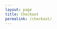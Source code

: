 ```yaml
---
layout: page
title: Checkout
permalink: /checkout/
---
```

<div id="checkout-billing" class="checkout-form"></div>
<div id="checkout-notes" class="checkout-form"></div>
<div id="checkout-continue" class="checkout-form"></div>
<div id="checkout-payment" class="checkout-form"></div>

<script type="text/javascript">
	start();
	function start () {
		var items = localStorage.getItem("items") || null;
		if (items != null) {
			show_billing();		
			show_notes();
			show_shipping();
			show_continue();
		};
	}
	function show_billing () {
		var pastval = read("b_state");
		var pastcval = read("b_country");
		var htmlString = '<h3>Billing Details</h3><p class="half first"><label for="">First Name<span class="required">*</span></label><input id="input-b-f-name" type="text" value="' + read("b_f_name") + '"></p><p class="half"><label for="">Last Name<span class="required">*</span></label><input id="input-b-l-name" type="text" value="' + read("b_l_name") + '"></p><p class="full"><label for="">Organization Name</label><input id="input-b-o-name" type="text" value="' + read("b_o_name") + '"></p><p class="half first"><label for="">Email Address<span class="required">*</span></label><input id="input-b-email" type="text" value="' + read("b_email") + '"></p><p class="half"><label for="">Phone<span class="required">*</span></label><input id="input-b-phone" type="text" value="' + read("b_phone") + '"></p><p class="full">{% include select-country.html type="b" %}</p><p class="full"><label for="">Address<span class="required">*</span></label><input id="input-b-address-1" value="' + read("b_address_1") + '" type="text" placeholder="Street Address" style="margin-bottom:5px;"><input id="input-b-address-2" value="' + read("b_address_2") + '" type="text" placeholder="Apartment, suite, unit etc. (optional)"></p><p class="full"><label for="">Town / City<span class="required">*</span></label><input id="input-b-city" value="' + read("b_city") + '" type="text"></p><p class="half first" id="b_state"><label for="billing_state" class="">State<span class="required">*</span></label><select id="input-b-state" name="billing_state" id="billing_state" class="state_select select2-hidden-accessible" data-placeholder="" tabindex="-1" aria-hidden="true"><br><option value="">Select an option…</option><option value="Alabama" ' + selected("Alabama",pastval) +'>Alabama</option><option value="Alaska" ' + selected("Alaska",pastval) +'>Alaska</option><option value="Arizona" ' + selected("Arizona",pastval) +'>Arizona</option><option value="Arkansas" ' + selected("Arkansas",pastval) +'>Arkansas</option><option value="California" ' + selected("California",pastval) +'>California</option><option value="Colorado" ' + selected("Colorado",pastval) +'>Colorado</option><option value="Connecticut" ' + selected("Connecticut",pastval) +'>Connecticut</option><option value="Delaware" ' + selected("Delaware",pastval) +'>Delaware</option><option value="District Of Columbia" ' + selected("District Of Columbia",pastval) +'>District Of Columbia</option><option value="Florida" ' + selected("Florida",pastval) +'>Florida</option><option value="Georgia" ' + selected("Georgia",pastval) +'>Georgia</option><option value="Hawaii" ' + selected("Hawaii",pastval) +'>Hawaii</option><option value="Idaho" ' + selected("Idaho",pastval) +'>Idaho</option><option value="Illinois" ' + selected("Illinois",pastval) +'>Illinois</option><option value="Indiana" ' + selected("Indiana",pastval) +'>Indiana</option><option value="Iowa" ' + selected("Iowa",pastval) +'>Iowa</option><option value="Kansas" ' + selected("Kansas",pastval) +'>Kansas</option><option value="Kentucky" ' + selected("Kentucky",pastval) +'>Kentucky</option><option value="Louisiana" ' + selected("Louisiana",pastval) +'>Louisiana</option><option value="Maine" ' + selected("Maine",pastval) +'>Maine</option><option value="Maryland" ' + selected("Maryland",pastval) +'>Maryland</option><option value="Massachusetts" ' + selected("Massachusetts",pastval) +'>Massachusetts</option><option value="Michigan" ' + selected("Michigan",pastval) +'>Michigan</option><option value="Minnesota" ' + selected("Minnesota",pastval) +'>Minnesota</option><option value="Mississippi" ' + selected("Mississippi",pastval) +'>Mississippi</option><option value="Missouri" ' + selected("Missouri",pastval) +'>Missouri</option><option value="Montana" ' + selected("Montana",pastval) +'>Montana</option><option value="Nebraska" ' + selected("Nebraska",pastval) +'>Nebraska</option><option value="Nevada" ' + selected("Nevada",pastval) +'>Nevada</option><option value="New Hampshire" ' + selected("New Hampshire",pastval) +'>New Hampshire</option><option value="New Jersey" ' + selected("New Jersey",pastval) +'>New Jersey</option><option value="New Mexico" ' + selected("New Mexico",pastval) +'>New Mexico</option><option value="New York" ' + selected("New York",pastval) +'>New York</option><option value="North Carolina" ' + selected("North Carolina",pastval) +'>North Carolina</option><option value="North Dakota" ' + selected("North Dakota",pastval) +'>North Dakota</option><option value="Ohio" ' + selected("Ohio",pastval) +'>Ohio</option><option value="Oklahoma" ' + selected("Oklahoma",pastval) +'>Oklahoma</option><option value="Oregon" ' + selected("Oregon",pastval) +'>Oregon</option><option value="Pennsylvania" ' + selected("Pennsylvania",pastval) +'>Pennsylvania</option><option value="Rhode Island" ' + selected("Rhode Island",pastval) +'>Rhode Island</option><option value="South Carolina" ' + selected("South Carolina",pastval) +'>South Carolina</option><option value="South Dakota" ' + selected("South Dakota",pastval) +'>South Dakota</option><option value="Tennessee" ' + selected("Tennessee",pastval) +'>Tennessee</option><option value="Texas" ' + selected("Texas",pastval) +'>Texas</option><option value="Utah" ' + selected("Utah",pastval) +'>Utah</option><option value="Vermont" ' + selected("Vermont",pastval) +'>Vermont</option><option value="Virginia" ' + selected("Virginia",pastval) +'>Virginia</option><option value="Washington" ' + selected("Washington",pastval) +'>Washington</option><option value="West Virginia" ' + selected("West Virginia",pastval) +'>West Virginia</option><option value="Wisconsin" ' + selected("Wisconsin",pastval) +'>Wisconsin</option><option value="Wyoming" ' + selected("Wyoming",pastval) +'>Wyoming</option><option value="Armed Forces (AA)" ' + selected("Armed Forces (AA)",pastval) +'>Armed Forces (AA)</option><option value="Armed Forces (AE)" ' + selected("Armed Forces (AE)",pastval) +'>Armed Forces (AE)</option><option value="Armed Forces (AP)" ' + selected("Armed Forces (AP)",pastval) +'>Armed Forces (AP)</option></select></p><p class="half"><label for="">ZIP<span class="required">*</span></label><input id="input-b-zip" value="' + read("b_zip") + '" type="text"></p>';
			document.getElementById('checkout-billing').innerHTML = htmlString;
	}
	function show_shipping () {
		var pastval = read("s_state");
		var pastcval = read("s_country");
		var htmlString = '<p class="half first"><label for="">First Name<span class="required">*</span></label><input id="input-s-f-name" type="text" value="' + read("s_f_name") + '"></p><p class="half"><label for="">Last Name<span class="required">*</span></label><input id="input-s-l-name" type="text" value="' + read("s_l_name") + '"></p><p class="full"><label for="">Organization Name</label><input id="input-s-o-name" type="text" value="' + read("s_o_name") + '"></p><p class="half first"><label for="">Email Address<span class="required">*</span></label><input id="input-s-email" type="text" value="' + read("s_email") + '"></p><p class="half"><label for="">Phone<span class="required">*</span></label><input id="input-s-phone" type="text" value="' + read("s_phone") + '"></p><p class="full">{% include select-country.html type="s" %}</p><p class="full"><label for="">Address<span class="required">*</span></label><input id="input-s-address-1" value="' + read("s_address_1") + '" type="text" placeholder="Street Address" style="margin-bottom:5px;"><input id="input-s-address-2" value="' + read("s_address_2") + '" type="text" placeholder="Apartment, suite, unit etc. (optional)"></p><p class="full"><label for="">Town / City<span class="required">*</span></label><input id="input-s-city" value="' + read("s_city") + '" type="text"></p><p class="half first" id="s_state"><label for="billing_state" class="">State<span class="required">*</span></label><select id="input-s-state" name="billing_state" id="billing_state" class="state_select select2-hidden-accessible" data-placeholder="" tabindex="-1" aria-hidden="true"><br><option value="">Select an option…</option><option value="Alabama" ' + selected("Alabama",pastval) +'>Alabama</option><option value="Alaska" ' + selected("Alaska",pastval) +'>Alaska</option><option value="Arizona" ' + selected("Arizona",pastval) +'>Arizona</option><option value="Arkansas" ' + selected("Arkansas",pastval) +'>Arkansas</option><option value="California" ' + selected("California",pastval) +'>California</option><option value="Colorado" ' + selected("Colorado",pastval) +'>Colorado</option><option value="Connecticut" ' + selected("Connecticut",pastval) +'>Connecticut</option><option value="Delaware" ' + selected("Delaware",pastval) +'>Delaware</option><option value="District Of Columbia" ' + selected("District Of Columbia",pastval) +'>District Of Columbia</option><option value="Florida" ' + selected("Florida",pastval) +'>Florida</option><option value="Georgia" ' + selected("Georgia",pastval) +'>Georgia</option><option value="Hawaii" ' + selected("Hawaii",pastval) +'>Hawaii</option><option value="Idaho" ' + selected("Idaho",pastval) +'>Idaho</option><option value="Illinois" ' + selected("Illinois",pastval) +'>Illinois</option><option value="Indiana" ' + selected("Indiana",pastval) +'>Indiana</option><option value="Iowa" ' + selected("Iowa",pastval) +'>Iowa</option><option value="Kansas" ' + selected("Kansas",pastval) +'>Kansas</option><option value="Kentucky" ' + selected("Kentucky",pastval) +'>Kentucky</option><option value="Louisiana" ' + selected("Louisiana",pastval) +'>Louisiana</option><option value="Maine" ' + selected("Maine",pastval) +'>Maine</option><option value="Maryland" ' + selected("Maryland",pastval) +'>Maryland</option><option value="Massachusetts" ' + selected("Massachusetts",pastval) +'>Massachusetts</option><option value="Michigan" ' + selected("Michigan",pastval) +'>Michigan</option><option value="Minnesota" ' + selected("Minnesota",pastval) +'>Minnesota</option><option value="Mississippi" ' + selected("Mississippi",pastval) +'>Mississippi</option><option value="Missouri" ' + selected("Missouri",pastval) +'>Missouri</option><option value="Montana" ' + selected("Montana",pastval) +'>Montana</option><option value="Nebraska" ' + selected("Nebraska",pastval) +'>Nebraska</option><option value="Nevada" ' + selected("Nevada",pastval) +'>Nevada</option><option value="New Hampshire" ' + selected("New Hampshire",pastval) +'>New Hampshire</option><option value="New Jersey" ' + selected("New Jersey",pastval) +'>New Jersey</option><option value="New Mexico" ' + selected("New Mexico",pastval) +'>New Mexico</option><option value="New York" ' + selected("New York",pastval) +'>New York</option><option value="North Carolina" ' + selected("North Carolina",pastval) +'>North Carolina</option><option value="North Dakota" ' + selected("North Dakota",pastval) +'>North Dakota</option><option value="Ohio" ' + selected("Ohio",pastval) +'>Ohio</option><option value="Oklahoma" ' + selected("Oklahoma",pastval) +'>Oklahoma</option><option value="Oregon" ' + selected("Oregon",pastval) +'>Oregon</option><option value="Pennsylvania" ' + selected("Pennsylvania",pastval) +'>Pennsylvania</option><option value="Rhode Island" ' + selected("Rhode Island",pastval) +'>Rhode Island</option><option value="South Carolina" ' + selected("South Carolina",pastval) +'>South Carolina</option><option value="South Dakota" ' + selected("South Dakota",pastval) +'>South Dakota</option><option value="Tennessee" ' + selected("Tennessee",pastval) +'>Tennessee</option><option value="Texas" ' + selected("Texas",pastval) +'>Texas</option><option value="Utah" ' + selected("Utah",pastval) +'>Utah</option><option value="Vermont" ' + selected("Vermont",pastval) +'>Vermont</option><option value="Virginia" ' + selected("Virginia",pastval) +'>Virginia</option><option value="Washington" ' + selected("Washington",pastval) +'>Washington</option><option value="West Virginia" ' + selected("West Virginia",pastval) +'>West Virginia</option><option value="Wisconsin" ' + selected("Wisconsin",pastval) +'>Wisconsin</option><option value="Wyoming" ' + selected("Wyoming",pastval) +'>Wyoming</option><option value="Armed Forces (AA)" ' + selected("Armed Forces (AA)",pastval) +'>Armed Forces (AA)</option><option value="Armed Forces (AE)" ' + selected("Armed Forces (AE)",pastval) +'>Armed Forces (AE)</option><option value="Armed Forces (AP)" ' + selected("Armed Forces (AP)",pastval) +'>Armed Forces (AP)</option></select></p><p class="half"><label for="">ZIP<span class="required">*</span></label><input id="input-s-zip" value="' + read("s_zip") + '" type="text"></p>';
			document.getElementById('checkout-shipping').innerHTML = htmlString;
	}
	function show_notes () {
		var htmlString = '<div><h3><label><input id="input-dif-ship" onclick="dif_ship();" class="checkbox" value="1" type="checkbox">Ship to a different address?</label></h3></div><div id="checkout-shipping"></div><p class="full"><label>Order notes</label><textarea  id="input-note" placeholder="Notes on your order, e.g. special notes concerning delivery." rows="2" cols="5"></textarea></p><h3>Sign up for our emails.</h3><p><label><input  id="input-weekly-wire" class="checkbox" value="1" type="checkbox"> HLA Weekly Wire</label></p><br><p><label><input id="input-pha-news" class="checkbox" value="1" type="checkbox"> PHA Newsletter</label></p>';
		
		document.getElementById('checkout-notes').innerHTML = htmlString;
	}
	function dif_ship () {
		if (document.getElementById("input-dif-ship").checked) {
			document.getElementById("checkout-shipping").style = "display: block;";
		}else{
			document.getElementById("checkout-shipping").style = "display: none;";
		};
	}
	function show_continue () {
		var htmlString = '<p id="error" class="full"></p><p class="full">Total Donation: $' + my_total(JSON.parse(localStorage.getItem("items"))).toFixed(2).toString() + '</p><p id="error-or-continue" class="full"><a class="shop-buttons" onclick="submit();">Request Product</a></p>';
		
		document.getElementById('checkout-continue').innerHTML = htmlString;
	}
	function countryChange (type) {
		var val = document.getElementById('input-' + type + '-country').value;
		var change = false;
		var html = "";
		var pastval = read(type + "_state");
		if (val == "United States (US)"){
			change = true;
			html = '<label for="billing_state" class="">State<span class="required">*</span></label><select id="input-' + type + '-state" name="billing_state" id="billing_state" class="state_select select2-hidden-accessible" data-placeholder="" tabindex="-1" aria-hidden="true"><br><option value="">Select an option…</option><option value="Alabama" ' + selected("Alabama",pastval) +'>Alabama</option><option value="Alaska" ' + selected("Alaska",pastval) +'>Alaska</option><option value="Arizona" ' + selected("Arizona",pastval) +'>Arizona</option><option value="Arkansas" ' + selected("Arkansas",pastval) +'>Arkansas</option><option value="California" ' + selected("California",pastval) +'>California</option><option value="Colorado" ' + selected("Colorado",pastval) +'>Colorado</option><option value="Connecticut" ' + selected("Connecticut",pastval) +'>Connecticut</option><option value="Delaware" ' + selected("Delaware",pastval) +'>Delaware</option><option value="District Of Columbia" ' + selected("District Of Columbia",pastval) +'>District Of Columbia</option><option value="Florida" ' + selected("Florida",pastval) +'>Florida</option><option value="Georgia" ' + selected("Georgia",pastval) +'>Georgia</option><option value="Hawaii" ' + selected("Hawaii",pastval) +'>Hawaii</option><option value="Idaho" ' + selected("Idaho",pastval) +'>Idaho</option><option value="Illinois" ' + selected("Illinois",pastval) +'>Illinois</option><option value="Indiana" ' + selected("Indiana",pastval) +'>Indiana</option><option value="Iowa" ' + selected("Iowa",pastval) +'>Iowa</option><option value="Kansas" ' + selected("Kansas",pastval) +'>Kansas</option><option value="Kentucky" ' + selected("Kentucky",pastval) +'>Kentucky</option><option value="Louisiana" ' + selected("Louisiana",pastval) +'>Louisiana</option><option value="Maine" ' + selected("Maine",pastval) +'>Maine</option><option value="Maryland" ' + selected("Maryland",pastval) +'>Maryland</option><option value="Massachusetts" ' + selected("Massachusetts",pastval) +'>Massachusetts</option><option value="Michigan" ' + selected("Michigan",pastval) +'>Michigan</option><option value="Minnesota" ' + selected("Minnesota",pastval) +'>Minnesota</option><option value="Mississippi" ' + selected("Mississippi",pastval) +'>Mississippi</option><option value="Missouri" ' + selected("Missouri",pastval) +'>Missouri</option><option value="Montana" ' + selected("Montana",pastval) +'>Montana</option><option value="Nebraska" ' + selected("Nebraska",pastval) +'>Nebraska</option><option value="Nevada" ' + selected("Nevada",pastval) +'>Nevada</option><option value="New Hampshire" ' + selected("New Hampshire",pastval) +'>New Hampshire</option><option value="New Jersey" ' + selected("New Jersey",pastval) +'>New Jersey</option><option value="New Mexico" ' + selected("New Mexico",pastval) +'>New Mexico</option><option value="New York" ' + selected("New York",pastval) +'>New York</option><option value="North Carolina" ' + selected("North Carolina",pastval) +'>North Carolina</option><option value="North Dakota" ' + selected("North Dakota",pastval) +'>North Dakota</option><option value="Ohio" ' + selected("Ohio",pastval) +'>Ohio</option><option value="Oklahoma" ' + selected("Oklahoma",pastval) +'>Oklahoma</option><option value="Oregon" ' + selected("Oregon",pastval) +'>Oregon</option><option value="Pennsylvania" ' + selected("Pennsylvania",pastval) +'>Pennsylvania</option><option value="Rhode Island" ' + selected("Rhode Island",pastval) +'>Rhode Island</option><option value="South Carolina" ' + selected("South Carolina",pastval) +'>South Carolina</option><option value="South Dakota" ' + selected("South Dakota",pastval) +'>South Dakota</option><option value="Tennessee" ' + selected("Tennessee",pastval) +'>Tennessee</option><option value="Texas" ' + selected("Texas",pastval) +'>Texas</option><option value="Utah" ' + selected("Utah",pastval) +'>Utah</option><option value="Vermont" ' + selected("Vermont",pastval) +'>Vermont</option><option value="Virginia" ' + selected("Virginia",pastval) +'>Virginia</option><option value="Washington" ' + selected("Washington",pastval) +'>Washington</option><option value="West Virginia" ' + selected("West Virginia",pastval) +'>West Virginia</option><option value="Wisconsin" ' + selected("Wisconsin",pastval) +'>Wisconsin</option><option value="Wyoming" ' + selected("Wyoming",pastval) +'>Wyoming</option><option value="Armed Forces (AA)" ' + selected("Armed Forces (AA)",pastval) +'>Armed Forces (AA)</option><option value="Armed Forces (AE)" ' + selected("Armed Forces (AE)",pastval) +'>Armed Forces (AE)</option><option value="Armed Forces (AP)" ' + selected("Armed Forces (AP)",pastval) +'>Armed Forces (AP)</option></select>';
		}else if (val == "Canada"){
			change = true;
			html = '<label for="billing_state" class="">Province<span class="required">*</span></label><select id="input-' + type + '-state" name="billing_state" id="billing_state" class="state_select select2-hidden-accessible" data-placeholder="" tabindex="-1" aria-hidden="true"><br><option value="">Select an option…</option><option value="Alberta" ' + selected("Alberta",pastval) +'>Alberta</option><option value="British Columbia" ' + selected("British Columbia",pastval) +'>British Columbia</option><option value="Manitoba" ' + selected("Manitoba",pastval) +'>Manitoba</option><option value="New Brunswick" ' + selected("New Brunswick",pastval) +'>New Brunswick</option><option value="Newfoundland and Labrador" ' + selected("Newfoundland and Labrador",pastval) +'>Newfoundland and Labrador</option><option value="Northwest Territories" ' + selected("Northwest Territories",pastval) +'>Northwest Territories</option><option value="Nova Scotia" ' + selected("Nova Scotia",pastval) +'>Nova Scotia</option><option value="Nunavut" ' + selected("Nunavut",pastval) +'>Nunavut</option><option value="Ontario" ' + selected("Ontario",pastval) +'>Ontario</option><option value="Prince Edward Island" ' + selected("Prince Edward Island",pastval) +'>Prince Edward Island</option><option value="Quebec" ' + selected("Quebec",pastval) +'>Quebec</option><option value="Saskatchewan" ' + selected("Saskatchewan",pastval) +'>Saskatchewan</option><option value="Yukon Territory" ' + selected("Yukon Territory",pastval) +'>Yukon Territory</option></select>';
		}else{
			html = '<label for="">State<span class="required">*</span></label><input id="input-' + type + '-state" value="' + read(type + "_state") + '" type="text">';
		}
		document.getElementById(type + '_state').innerHTML = html;
	}
	function selected (arga,argb) {
		if(arga == argb){
			return 'selected="selected"';
		}else if((arga == "United States (US)" && argb == "") || (argb == "United States (US)" && arga == "")){
			return 'selected="selected"';
		}else{
			return '';
		}
	}
	function check_payment () {
		var total = my_total(JSON.parse(localStorage.getItem("items")));
		if (total>0) {
			get_payeezy_info(total);
			var i = 1;
			setTimeout('get_payeezy_info(my_total(JSON.parse(localStorage.getItem("items"))))',600000 * i);
			i = i + 1;
			setTimeout('get_payeezy_info(my_total(JSON.parse(localStorage.getItem("items"))))',600000 * i);
			i = i + 1;
			setTimeout('get_payeezy_info(my_total(JSON.parse(localStorage.getItem("items"))))',600000 * i);
			i = i + 1;
			setTimeout('get_payeezy_info(my_total(JSON.parse(localStorage.getItem("items"))))',600000 * i);
			i = i + 1;
			setTimeout('get_payeezy_info(my_total(JSON.parse(localStorage.getItem("items"))))',600000 * i);
			i = i + 1;
			setTimeout('get_payeezy_info(my_total(JSON.parse(localStorage.getItem("items"))))',600000 * i);
			i = i + 1;
			setTimeout('get_payeezy_info(my_total(JSON.parse(localStorage.getItem("items"))))',600000 * i);
			i = i + 1;
			setTimeout('get_payeezy_info(my_total(JSON.parse(localStorage.getItem("items"))))',600000 * i);
			i = i + 1;
			setTimeout('get_payeezy_info(my_total(JSON.parse(localStorage.getItem("items"))))',600000 * i);
			i = i + 1;
			setTimeout('get_payeezy_info(my_total(JSON.parse(localStorage.getItem("items"))))',600000 * i);
			i = i + 1;
			setTimeout('get_payeezy_info(my_total(JSON.parse(localStorage.getItem("items"))))',600000 * i);
			i = i + 1;
			setTimeout('get_payeezy_info(my_total(JSON.parse(localStorage.getItem("items"))))',600000 * i);
			i = i + 1;
			setTimeout('get_payeezy_info(my_total(JSON.parse(localStorage.getItem("items"))))',600000 * i);
			i = i + 1;
			setTimeout('get_payeezy_info(my_total(JSON.parse(localStorage.getItem("items"))))',600000 * i);
			i = i + 1;
			setTimeout('get_payeezy_info(my_total(JSON.parse(localStorage.getItem("items"))))',600000 * i);
			i = i + 1;
			setTimeout('get_payeezy_info(my_total(JSON.parse(localStorage.getItem("items"))))',600000 * i);
			i = i + 1;
			setTimeout('get_payeezy_info(my_total(JSON.parse(localStorage.getItem("items"))))',600000 * i);
			i = i + 1;
			setTimeout('get_payeezy_info(my_total(JSON.parse(localStorage.getItem("items"))))',600000 * i);
			i = i + 1;
			setTimeout('get_payeezy_info(my_total(JSON.parse(localStorage.getItem("items"))))',600000 * i);
			i = i + 1;
			setTimeout('get_payeezy_info(my_total(JSON.parse(localStorage.getItem("items"))))',600000 * i);
			i = i + 1;
			setTimeout('get_payeezy_info(my_total(JSON.parse(localStorage.getItem("items"))))',600000 * i);
			i = i + 1;
			setTimeout('get_payeezy_info(my_total(JSON.parse(localStorage.getItem("items"))))',600000 * i);
			i = i + 1;
			setTimeout('get_payeezy_info(my_total(JSON.parse(localStorage.getItem("items"))))',600000 * i);
			i = i + 1;
			setTimeout('get_payeezy_info(my_total(JSON.parse(localStorage.getItem("items"))))',600000 * i);
			i = i + 1;
			setTimeout('get_payeezy_info(my_total(JSON.parse(localStorage.getItem("items"))))',600000 * i);
			i = i + 1;
			setTimeout('get_payeezy_info(my_total(JSON.parse(localStorage.getItem("items"))))',600000 * i);
			i = i + 1;
			setTimeout('get_payeezy_info(my_total(JSON.parse(localStorage.getItem("items"))))',600000 * i);
			i = i + 1;
			setTimeout('get_payeezy_info(my_total(JSON.parse(localStorage.getItem("items"))))',600000 * i);
			i = i + 1;
			setTimeout('get_payeezy_info(my_total(JSON.parse(localStorage.getItem("items"))))',600000 * i);
			i = i + 1;
			setTimeout('get_payeezy_info(my_total(JSON.parse(localStorage.getItem("items"))))',600000 * i);
			i = i + 1;
			setTimeout('get_payeezy_info(my_total(JSON.parse(localStorage.getItem("items"))))',600000 * i);
			i = i + 1;
			setTimeout('get_payeezy_info(my_total(JSON.parse(localStorage.getItem("items"))))',600000 * i);
			i = i + 1;
			setTimeout('get_payeezy_info(my_total(JSON.parse(localStorage.getItem("items"))))',600000 * i);
			i = i + 1;
			setTimeout('get_payeezy_info(my_total(JSON.parse(localStorage.getItem("items"))))',600000 * i);
			i = i + 1;
			setTimeout('get_payeezy_info(my_total(JSON.parse(localStorage.getItem("items"))))',600000 * i);
			i = i + 1;
			setTimeout('get_payeezy_info(my_total(JSON.parse(localStorage.getItem("items"))))',600000 * i);
			i = i + 1;
			setTimeout('get_payeezy_info(my_total(JSON.parse(localStorage.getItem("items"))))',600000 * i);
			i = i + 1;
			setTimeout('get_payeezy_info(my_total(JSON.parse(localStorage.getItem("items"))))',600000 * i);
			i = i + 1;
			setTimeout('get_payeezy_info(my_total(JSON.parse(localStorage.getItem("items"))))',600000 * i);
			i = i + 1;
			setTimeout('get_payeezy_info(my_total(JSON.parse(localStorage.getItem("items"))))',600000 * i);
			i = i + 1;
			setTimeout('get_payeezy_info(my_total(JSON.parse(localStorage.getItem("items"))))',600000 * i);
			i = i + 1;
			setTimeout('get_payeezy_info(my_total(JSON.parse(localStorage.getItem("items"))))',600000 * i);
			i = i + 1;
			setTimeout('get_payeezy_info(my_total(JSON.parse(localStorage.getItem("items"))))',600000 * i);
			i = i + 1;
			setTimeout('get_payeezy_info(my_total(JSON.parse(localStorage.getItem("items"))))',600000 * i);
			i = i + 1;
			setTimeout('get_payeezy_info(my_total(JSON.parse(localStorage.getItem("items"))))',600000 * i);
			i = i + 1;
			setTimeout('get_payeezy_info(my_total(JSON.parse(localStorage.getItem("items"))))',600000 * i);
			i = i + 1;
			setTimeout('get_payeezy_info(my_total(JSON.parse(localStorage.getItem("items"))))',600000 * i);
			i = i + 1;
			setTimeout('get_payeezy_info(my_total(JSON.parse(localStorage.getItem("items"))))',600000 * i);
			i = i + 1;
			setTimeout('get_payeezy_info(my_total(JSON.parse(localStorage.getItem("items"))))',600000 * i);
			i = i + 1;
			setTimeout('get_payeezy_info(my_total(JSON.parse(localStorage.getItem("items"))))',600000 * i);
			var i = 1;
			setTimeout('get_payeezy_info(my_total(JSON.parse(localStorage.getItem("items"))))',600000 * i);
			i = i + 1;
			setTimeout('get_payeezy_info(my_total(JSON.parse(localStorage.getItem("items"))))',600000 * i);
			i = i + 1;
			setTimeout('get_payeezy_info(my_total(JSON.parse(localStorage.getItem("items"))))',600000 * i);
			i = i + 1;
			setTimeout('get_payeezy_info(my_total(JSON.parse(localStorage.getItem("items"))))',600000 * i);
			i = i + 1;
			setTimeout('get_payeezy_info(my_total(JSON.parse(localStorage.getItem("items"))))',600000 * i);
			i = i + 1;
			setTimeout('get_payeezy_info(my_total(JSON.parse(localStorage.getItem("items"))))',600000 * i);
			i = i + 1;
			setTimeout('get_payeezy_info(my_total(JSON.parse(localStorage.getItem("items"))))',600000 * i);
			i = i + 1;
			setTimeout('get_payeezy_info(my_total(JSON.parse(localStorage.getItem("items"))))',600000 * i);
			i = i + 1;
			setTimeout('get_payeezy_info(my_total(JSON.parse(localStorage.getItem("items"))))',600000 * i);
			i = i + 1;
			setTimeout('get_payeezy_info(my_total(JSON.parse(localStorage.getItem("items"))))',600000 * i);
			i = i + 1;
			setTimeout('get_payeezy_info(my_total(JSON.parse(localStorage.getItem("items"))))',600000 * i);
			i = i + 1;
			setTimeout('get_payeezy_info(my_total(JSON.parse(localStorage.getItem("items"))))',600000 * i);
			i = i + 1;
			setTimeout('get_payeezy_info(my_total(JSON.parse(localStorage.getItem("items"))))',600000 * i);
			i = i + 1;
			setTimeout('get_payeezy_info(my_total(JSON.parse(localStorage.getItem("items"))))',600000 * i);
			i = i + 1;
			setTimeout('get_payeezy_info(my_total(JSON.parse(localStorage.getItem("items"))))',600000 * i);
			i = i + 1;
			setTimeout('get_payeezy_info(my_total(JSON.parse(localStorage.getItem("items"))))',600000 * i);
			i = i + 1;
			setTimeout('get_payeezy_info(my_total(JSON.parse(localStorage.getItem("items"))))',600000 * i);
			i = i + 1;
			setTimeout('get_payeezy_info(my_total(JSON.parse(localStorage.getItem("items"))))',600000 * i);
			i = i + 1;
			setTimeout('get_payeezy_info(my_total(JSON.parse(localStorage.getItem("items"))))',600000 * i);
			i = i + 1;
			setTimeout('get_payeezy_info(my_total(JSON.parse(localStorage.getItem("items"))))',600000 * i);
			i = i + 1;
			setTimeout('get_payeezy_info(my_total(JSON.parse(localStorage.getItem("items"))))',600000 * i);
			i = i + 1;
			setTimeout('get_payeezy_info(my_total(JSON.parse(localStorage.getItem("items"))))',600000 * i);
			i = i + 1;
			setTimeout('get_payeezy_info(my_total(JSON.parse(localStorage.getItem("items"))))',600000 * i);
			i = i + 1;
			setTimeout('get_payeezy_info(my_total(JSON.parse(localStorage.getItem("items"))))',600000 * i);
			i = i + 1;
			setTimeout('get_payeezy_info(my_total(JSON.parse(localStorage.getItem("items"))))',600000 * i);
			i = i + 1;
			setTimeout('get_payeezy_info(my_total(JSON.parse(localStorage.getItem("items"))))',600000 * i);
			i = i + 1;
			setTimeout('get_payeezy_info(my_total(JSON.parse(localStorage.getItem("items"))))',600000 * i);
			i = i + 1;
			setTimeout('get_payeezy_info(my_total(JSON.parse(localStorage.getItem("items"))))',600000 * i);
			i = i + 1;
			setTimeout('get_payeezy_info(my_total(JSON.parse(localStorage.getItem("items"))))',600000 * i);
			i = i + 1;
			setTimeout('get_payeezy_info(my_total(JSON.parse(localStorage.getItem("items"))))',600000 * i);
			i = i + 1;
			setTimeout('get_payeezy_info(my_total(JSON.parse(localStorage.getItem("items"))))',600000 * i);
			i = i + 1;
			setTimeout('get_payeezy_info(my_total(JSON.parse(localStorage.getItem("items"))))',600000 * i);
			i = i + 1;
			setTimeout('get_payeezy_info(my_total(JSON.parse(localStorage.getItem("items"))))',600000 * i);
			i = i + 1;
			setTimeout('get_payeezy_info(my_total(JSON.parse(localStorage.getItem("items"))))',600000 * i);
			i = i + 1;
			setTimeout('get_payeezy_info(my_total(JSON.parse(localStorage.getItem("items"))))',600000 * i);
			i = i + 1;
			setTimeout('get_payeezy_info(my_total(JSON.parse(localStorage.getItem("items"))))',600000 * i);
			i = i + 1;
			setTimeout('get_payeezy_info(my_total(JSON.parse(localStorage.getItem("items"))))',600000 * i);
			i = i + 1;
			setTimeout('get_payeezy_info(my_total(JSON.parse(localStorage.getItem("items"))))',600000 * i);
			i = i + 1;
			setTimeout('get_payeezy_info(my_total(JSON.parse(localStorage.getItem("items"))))',600000 * i);
			i = i + 1;
			setTimeout('get_payeezy_info(my_total(JSON.parse(localStorage.getItem("items"))))',600000 * i);
			i = i + 1;
			setTimeout('get_payeezy_info(my_total(JSON.parse(localStorage.getItem("items"))))',600000 * i);
			i = i + 1;
			setTimeout('get_payeezy_info(my_total(JSON.parse(localStorage.getItem("items"))))',600000 * i);
			i = i + 1;
			setTimeout('get_payeezy_info(my_total(JSON.parse(localStorage.getItem("items"))))',600000 * i);
			i = i + 1;
			setTimeout('get_payeezy_info(my_total(JSON.parse(localStorage.getItem("items"))))',600000 * i);
			i = i + 1;
			setTimeout('get_payeezy_info(my_total(JSON.parse(localStorage.getItem("items"))))',600000 * i);
			i = i + 1;
			setTimeout('get_payeezy_info(my_total(JSON.parse(localStorage.getItem("items"))))',600000 * i);
			i = i + 1;
			setTimeout('get_payeezy_info(my_total(JSON.parse(localStorage.getItem("items"))))',600000 * i);
			i = i + 1;
			setTimeout('get_payeezy_info(my_total(JSON.parse(localStorage.getItem("items"))))',600000 * i);
			i = i + 1;
			setTimeout('get_payeezy_info(my_total(JSON.parse(localStorage.getItem("items"))))',600000 * i);
			i = i + 1;
			setTimeout('get_payeezy_info(my_total(JSON.parse(localStorage.getItem("items"))))',600000 * i);
			var i = 1;
			setTimeout('get_payeezy_info(my_total(JSON.parse(localStorage.getItem("items"))))',600000 * i);
			i = i + 1;
			setTimeout('get_payeezy_info(my_total(JSON.parse(localStorage.getItem("items"))))',600000 * i);
			i = i + 1;
			setTimeout('get_payeezy_info(my_total(JSON.parse(localStorage.getItem("items"))))',600000 * i);
			i = i + 1;
			setTimeout('get_payeezy_info(my_total(JSON.parse(localStorage.getItem("items"))))',600000 * i);
			i = i + 1;
			setTimeout('get_payeezy_info(my_total(JSON.parse(localStorage.getItem("items"))))',600000 * i);
			i = i + 1;
			setTimeout('get_payeezy_info(my_total(JSON.parse(localStorage.getItem("items"))))',600000 * i);
			i = i + 1;
			setTimeout('get_payeezy_info(my_total(JSON.parse(localStorage.getItem("items"))))',600000 * i);
			i = i + 1;
			setTimeout('get_payeezy_info(my_total(JSON.parse(localStorage.getItem("items"))))',600000 * i);
			i = i + 1;
			setTimeout('get_payeezy_info(my_total(JSON.parse(localStorage.getItem("items"))))',600000 * i);
			i = i + 1;
			setTimeout('get_payeezy_info(my_total(JSON.parse(localStorage.getItem("items"))))',600000 * i);
			i = i + 1;
			setTimeout('get_payeezy_info(my_total(JSON.parse(localStorage.getItem("items"))))',600000 * i);
			i = i + 1;
			setTimeout('get_payeezy_info(my_total(JSON.parse(localStorage.getItem("items"))))',600000 * i);
			i = i + 1;
			setTimeout('get_payeezy_info(my_total(JSON.parse(localStorage.getItem("items"))))',600000 * i);
			i = i + 1;
			setTimeout('get_payeezy_info(my_total(JSON.parse(localStorage.getItem("items"))))',600000 * i);
			i = i + 1;
			setTimeout('get_payeezy_info(my_total(JSON.parse(localStorage.getItem("items"))))',600000 * i);
			i = i + 1;
			setTimeout('get_payeezy_info(my_total(JSON.parse(localStorage.getItem("items"))))',600000 * i);
			i = i + 1;
			setTimeout('get_payeezy_info(my_total(JSON.parse(localStorage.getItem("items"))))',600000 * i);
			i = i + 1;
			setTimeout('get_payeezy_info(my_total(JSON.parse(localStorage.getItem("items"))))',600000 * i);
			i = i + 1;
			setTimeout('get_payeezy_info(my_total(JSON.parse(localStorage.getItem("items"))))',600000 * i);
			i = i + 1;
			setTimeout('get_payeezy_info(my_total(JSON.parse(localStorage.getItem("items"))))',600000 * i);
			i = i + 1;
			setTimeout('get_payeezy_info(my_total(JSON.parse(localStorage.getItem("items"))))',600000 * i);
			i = i + 1;
			setTimeout('get_payeezy_info(my_total(JSON.parse(localStorage.getItem("items"))))',600000 * i);
			i = i + 1;
			setTimeout('get_payeezy_info(my_total(JSON.parse(localStorage.getItem("items"))))',600000 * i);
			i = i + 1;
			setTimeout('get_payeezy_info(my_total(JSON.parse(localStorage.getItem("items"))))',600000 * i);
			i = i + 1;
			setTimeout('get_payeezy_info(my_total(JSON.parse(localStorage.getItem("items"))))',600000 * i);
			i = i + 1;
			setTimeout('get_payeezy_info(my_total(JSON.parse(localStorage.getItem("items"))))',600000 * i);
			i = i + 1;
			setTimeout('get_payeezy_info(my_total(JSON.parse(localStorage.getItem("items"))))',600000 * i);
			i = i + 1;
			setTimeout('get_payeezy_info(my_total(JSON.parse(localStorage.getItem("items"))))',600000 * i);
			i = i + 1;
			setTimeout('get_payeezy_info(my_total(JSON.parse(localStorage.getItem("items"))))',600000 * i);
			i = i + 1;
			setTimeout('get_payeezy_info(my_total(JSON.parse(localStorage.getItem("items"))))',600000 * i);
			i = i + 1;
			setTimeout('get_payeezy_info(my_total(JSON.parse(localStorage.getItem("items"))))',600000 * i);
			i = i + 1;
			setTimeout('get_payeezy_info(my_total(JSON.parse(localStorage.getItem("items"))))',600000 * i);
			i = i + 1;
			setTimeout('get_payeezy_info(my_total(JSON.parse(localStorage.getItem("items"))))',600000 * i);
			i = i + 1;
			setTimeout('get_payeezy_info(my_total(JSON.parse(localStorage.getItem("items"))))',600000 * i);
			i = i + 1;
			setTimeout('get_payeezy_info(my_total(JSON.parse(localStorage.getItem("items"))))',600000 * i);
			i = i + 1;
			setTimeout('get_payeezy_info(my_total(JSON.parse(localStorage.getItem("items"))))',600000 * i);
			i = i + 1;
			setTimeout('get_payeezy_info(my_total(JSON.parse(localStorage.getItem("items"))))',600000 * i);
			i = i + 1;
			setTimeout('get_payeezy_info(my_total(JSON.parse(localStorage.getItem("items"))))',600000 * i);
			i = i + 1;
			setTimeout('get_payeezy_info(my_total(JSON.parse(localStorage.getItem("items"))))',600000 * i);
			i = i + 1;
			setTimeout('get_payeezy_info(my_total(JSON.parse(localStorage.getItem("items"))))',600000 * i);
			i = i + 1;
			setTimeout('get_payeezy_info(my_total(JSON.parse(localStorage.getItem("items"))))',600000 * i);
			i = i + 1;
			setTimeout('get_payeezy_info(my_total(JSON.parse(localStorage.getItem("items"))))',600000 * i);
			i = i + 1;
			setTimeout('get_payeezy_info(my_total(JSON.parse(localStorage.getItem("items"))))',600000 * i);
			i = i + 1;
			setTimeout('get_payeezy_info(my_total(JSON.parse(localStorage.getItem("items"))))',600000 * i);
			i = i + 1;
			setTimeout('get_payeezy_info(my_total(JSON.parse(localStorage.getItem("items"))))',600000 * i);
			i = i + 1;
			setTimeout('get_payeezy_info(my_total(JSON.parse(localStorage.getItem("items"))))',600000 * i);
			i = i + 1;
			setTimeout('get_payeezy_info(my_total(JSON.parse(localStorage.getItem("items"))))',600000 * i);
			i = i + 1;
			setTimeout('get_payeezy_info(my_total(JSON.parse(localStorage.getItem("items"))))',600000 * i);
			i = i + 1;
			setTimeout('get_payeezy_info(my_total(JSON.parse(localStorage.getItem("items"))))',600000 * i);
			i = i + 1;
			setTimeout('get_payeezy_info(my_total(JSON.parse(localStorage.getItem("items"))))',600000 * i);
		}else{
			document.getElementById('checkout-payment').innerHTML = "";
		};
		//setTimeout(check_payment(),10000);
	}
	function read (argument) {
		var data = JSON.parse(localStorage.getItem(argument)) || null;
		if(data != null){
			return data;
		}
		return "";
	}
	function submit () {
		var b_f_name = document.getElementById("input-b-f-name").value;
		var b_l_name = document.getElementById("input-b-l-name").value;
		var b_o_name = document.getElementById("input-b-o-name").value;
		var b_email = document.getElementById("input-b-email").value;
		var b_phone = document.getElementById("input-b-phone").value;
		var b_country = document.getElementById("input-b-country").value;
		var b_address_1 = document.getElementById("input-b-address-1").value;
		var b_address_2 = document.getElementById("input-b-address-2").value;
		var b_city = document.getElementById("input-b-city").value;
		var b_state = document.getElementById("input-b-state").value;
		var b_zip = document.getElementById("input-b-zip").value;

		var s_f_name = document.getElementById("input-s-f-name").value;
		var s_l_name = document.getElementById("input-s-l-name").value;
		var s_o_name = document.getElementById("input-s-o-name").value;
		var s_email = document.getElementById("input-s-email").value;
		var s_phone = document.getElementById("input-s-phone").value;
		var s_country = document.getElementById("input-s-country").value;
		var s_address_1 = document.getElementById("input-s-address-1").value;
		var s_address_2 = document.getElementById("input-s-address-2").value;
		var s_city = document.getElementById("input-s-city").value;
		var s_state = document.getElementById("input-s-state").value;
		var s_zip = document.getElementById("input-s-zip").value;
		if (b_f_name != "" && b_l_name != "" && check_email(b_email) && b_phone != "" && b_country != "" && b_address_1 != "" && b_city != "" && b_state != "" && b_zip != "") {
			if (document.getElementById("input-dif-ship").checked) {
				if (s_f_name != "" && s_l_name != "" && check_email(s_email) && s_phone != "" && s_country != "" && s_address_1 != "" && s_city != "" && s_state != "" && s_zip != "") {
					localStorage.setItem("b_f_name", JSON.stringify(b_f_name));
					localStorage.setItem("b_l_name", JSON.stringify(b_l_name));
					localStorage.setItem("b_o_name", JSON.stringify(b_o_name));
					localStorage.setItem("b_email", JSON.stringify(b_email));
					localStorage.setItem("b_phone", JSON.stringify(b_phone));
					localStorage.setItem("b_country", JSON.stringify(b_country));
					localStorage.setItem("b_address_1", JSON.stringify(b_address_1));
					localStorage.setItem("b_address_2", JSON.stringify(b_address_2));
					localStorage.setItem("b_city", JSON.stringify(b_city));
					localStorage.setItem("b_state", JSON.stringify(b_state));
					localStorage.setItem("b_zip", JSON.stringify(b_zip));

					localStorage.setItem("s_f_name", JSON.stringify(s_f_name));
					localStorage.setItem("s_l_name", JSON.stringify(s_l_name));
					localStorage.setItem("s_o_name", JSON.stringify(s_o_name));
					localStorage.setItem("s_email", JSON.stringify(s_email));
					localStorage.setItem("s_phone", JSON.stringify(s_phone));
					localStorage.setItem("s_country", JSON.stringify(s_country));
					localStorage.setItem("s_address_1", JSON.stringify(s_address_1));
					localStorage.setItem("s_address_2", JSON.stringify(s_address_2));
					localStorage.setItem("s_city", JSON.stringify(s_city));
					localStorage.setItem("s_state", JSON.stringify(s_state));
					localStorage.setItem("s_zip", JSON.stringify(s_zip));
					
					var notes = new Object();
					notes.note = document.getElementById("input-note").value;
					notes.ww = document.getElementById("input-weekly-wire").checked;
					notes.pha = document.getElementById("input-pha-news").checked;
					localStorage.setItem("notes", JSON.stringify(notes));

					var total = my_total(JSON.parse(localStorage.getItem("items")));
					if (total>0) {
						var string = "";
						string = string + '<input type="hidden" name="x_first_name" 		value="' + b_f_name + '" />';
	  					string = string + '<input type="hidden" name="x_last_name"  		value="' + b_l_name + '" />';
	  					string = string + '<input type="hidden" name="x_company"    		value="' + b_o_name + '" />';
	  					string = string + '<input type="hidden" name="x_address"    		value="' + b_address_1 + " " + b_address_2 + '" />';
	  					string = string + '<input type="hidden" name="x_city"       		value="' + b_city + '" />';
	  					string = string + '<input type="hidden" name="x_state"      		value="' + b_state + '" />';
	  					string = string + '<input type="hidden" name="x_zip"        		value="' + b_zip + '" />';
	  					string = string + '<input type="hidden" name="x_country"    		value="' + b_country + '" />';
	  					string = string + '<input type="hidden" name="x_phone"      		value="' + b_phone + '" />';
	  					string = string + '<input type="hidden" name="x_email"      		value="' + b_email + '" />';

	  					string = string + '<input type="hidden" name="x_ship_to_first_name" value="' + s_f_name + '" />';
	  					string = string + '<input type="hidden" name="x_ship_to_last_name"  value="' + s_l_name + '" />';
	  					string = string + '<input type="hidden" name="x_ship_to_company"    value="' + s_o_name + '" />';
	  					string = string + '<input type="hidden" name="x_ship_to_address"    value="' + s_address_1 + " " + s_address_2 + '" />';
	  					string = string + '<input type="hidden" name="x_ship_to_city"       value="' + s_city + '" />';
	  					string = string + '<input type="hidden" name="x_ship_to_state"      value="' + s_state + '" />';
	  					string = string + '<input type="hidden" name="x_ship_to_zip"        value="' + s_zip + '" />';
	  					string = string + '<input type="hidden" name="x_ship_to_country"    value="' + s_country + '" />';

						document.getElementById("payeesyformuser").innerHTML = string;
						document.getElementById("{{ site.payeesyform }}").submit(); 
					}else{
						window.location.assign("{{ site.baseurl }}{{ site.thankyoutemp }}/?Card_Number=null");
					};
				}else{
					if(s_f_name == ""){
						document.getElementById("input-s-f-name").style = "border: solid red 2px;";
					}
					if(s_l_name == ""){
						document.getElementById("input-s-l-name").style = "border: solid red 2px;";
					}
					if(!check_email(s_email)){
						document.getElementById("input-s-email").style = "border: solid red 2px;";
					}
					if(s_phone == ""){
						document.getElementById("input-s-phone").style = "border: solid red 2px;";
					}
					if(s_country == ""){
						document.getElementById("input-s-country").style = "border: solid red 2px;";
					}
					if(s_address_1 == ""){
						document.getElementById("input-s-address-1").style = "border: solid red 2px;";
					}
					if(s_city == ""){
						document.getElementById("input-s-city").style = "border: solid red 2px;";
					}
					if(s_state == ""){
						document.getElementById("input-s-state").style = "border: solid red 2px;";
					}
					if(s_zip == ""){
						document.getElementById("input-s-zip").style = "border: solid red 2px;";
					}
					window.scrollTo(0, 0);		
				}
			}else{
				localStorage.setItem("b_f_name", JSON.stringify(b_f_name));
				localStorage.setItem("b_l_name", JSON.stringify(b_l_name));
				localStorage.setItem("b_o_name", JSON.stringify(b_o_name));
				localStorage.setItem("b_email", JSON.stringify(b_email));
				localStorage.setItem("b_phone", JSON.stringify(b_phone));
				localStorage.setItem("b_country", JSON.stringify(b_country));
				localStorage.setItem("b_address_1", JSON.stringify(b_address_1));
				localStorage.setItem("b_address_2", JSON.stringify(b_address_2));
				localStorage.setItem("b_city", JSON.stringify(b_city));
				localStorage.setItem("b_state", JSON.stringify(b_state));
				localStorage.setItem("b_zip", JSON.stringify(b_zip));

				localStorage.setItem("s_f_name", JSON.stringify(b_f_name));
				localStorage.setItem("s_l_name", JSON.stringify(b_l_name));
				localStorage.setItem("s_o_name", JSON.stringify(b_o_name));
				localStorage.setItem("s_email", JSON.stringify(b_email));
				localStorage.setItem("s_phone", JSON.stringify(b_phone));
				localStorage.setItem("s_country", JSON.stringify(b_country));
				localStorage.setItem("s_address_1", JSON.stringify(b_address_1));
				localStorage.setItem("s_address_2", JSON.stringify(b_address_2));
				localStorage.setItem("s_city", JSON.stringify(b_city));
				localStorage.setItem("s_state", JSON.stringify(b_state));
				localStorage.setItem("s_zip", JSON.stringify(b_zip));
					
				var notes = new Object();
				notes.note = document.getElementById("input-note").value;
				notes.ww = document.getElementById("input-weekly-wire").checked;
				notes.pha = document.getElementById("input-pha-news").checked;
				localStorage.setItem("notes", JSON.stringify(notes));

				var total = my_total(JSON.parse(localStorage.getItem("items")));
				if (total>0) {
					var string = "";
					string = string + '<input type="hidden" name="x_first_name" 		value="' + b_f_name + '" />';
  					string = string + '<input type="hidden" name="x_last_name"  		value="' + b_l_name + '" />';
  					string = string + '<input type="hidden" name="x_company"    		value="' + b_o_name + '" />';
  					string = string + '<input type="hidden" name="x_address"    		value="' + b_address_1 + " " + b_address_2 + '" />';
  					string = string + '<input type="hidden" name="x_city"       		value="' + b_city + '" />';
  					string = string + '<input type="hidden" name="x_state"      		value="' + b_state + '" />';
  					string = string + '<input type="hidden" name="x_zip"        		value="' + b_zip + '" />';
  					string = string + '<input type="hidden" name="x_country"    		value="' + b_country + '" />';
  					string = string + '<input type="hidden" name="x_phone"      		value="' + b_phone + '" />';
  					string = string + '<input type="hidden" name="x_email"      		value="' + b_email + '" />';

  					string = string + '<input type="hidden" name="x_ship_to_first_name" value="' + b_f_name + '" />';
  					string = string + '<input type="hidden" name="x_ship_to_last_name"  value="' + b_l_name + '" />';
  					string = string + '<input type="hidden" name="x_ship_to_company"    value="' + b_o_name + '" />';
  					string = string + '<input type="hidden" name="x_ship_to_address"    value="' + b_address_1 + " " + s_address_2 + '" />';
  					string = string + '<input type="hidden" name="x_ship_to_city"       value="' + b_city + '" />';
  					string = string + '<input type="hidden" name="x_ship_to_state"      value="' + b_state + '" />';
  					string = string + '<input type="hidden" name="x_ship_to_zip"        value="' + b_zip + '" />';
  					string = string + '<input type="hidden" name="x_ship_to_country"    value="' + b_country + '" />';

					document.getElementById("payeesyformuser").innerHTML = string;
					document.getElementById("{{ site.payeesyform }}").submit(); 
				}else{
					window.location.assign("{{ site.baseurl }}{{ site.thankyoutemp }}/?Card_Number=null");
				};

			};
		}else{
			if(b_f_name == ""){
				document.getElementById("input-b-f-name").style = "border: solid red 2px;";
			}
			if(b_l_name == ""){
				document.getElementById("input-b-l-name").style = "border: solid red 2px;";
			}
			if(!check_email(b_email)){
				document.getElementById("input-b-email").style = "border: solid red 2px;";
			}
			if(b_phone == ""){
				document.getElementById("input-b-phone").style = "border: solid red 2px;";
			}
			if(b_country == ""){
				document.getElementById("input-b-country").style = "border: solid red 2px;";
			}
			if(b_address_1 == ""){
				document.getElementById("input-b-address-1").style = "border: solid red 2px;";
			}
			if(b_city == ""){
				document.getElementById("input-b-city").style = "border: solid red 2px;";
			}
			if(b_state == ""){
				document.getElementById("input-b-state").style = "border: solid red 2px;";
			}
			if(b_zip == ""){
				document.getElementById("input-b-zip").style = "border: solid red 2px;";
			}
			window.scrollTo(0, 0);
		};
	}
	function check_email(email){
		if(email.indexOf("@") != -1 && email.indexOf(".") != -1){
			return true;
		}else{
			return false;
		}
	}
	function dismiss_error () {
		document.getElementById('error').innerHTML = '';
	}
	function my_total (items) {
		var amount = 0;
		for (var i = items.length - 1; i >= 0; i--) {
			if (items[i].donation) {
				amount = amount + (Number(items[i].suggested_donation) * Number(items[i].quantity));
			};
		};
		return amount;
	}
	function get_payeezy_info (amount) {
		if (amount>0) {
			amount = amount.toFixed(2);
			var url = '{{ site.payeesyscript }}?amount=' + amount;
			var xml = new XMLHttpRequest();
			xml.open('GET',url,true);
			xml.responseType = 'json';
			xml.onload = function() {
		      var status = xml.status;
		      if (status == 200) {
		        make_pay_button(xml.response);
		      } else {
		        make_pay_error();
		      }
		    };
		    xml.send();
	    };

	}
	function make_pay_button (data) {
		var string = '<form action="https://checkout.globalgatewaye4.firstdata.com/payment" id="{{ site.payeesyform }}" method="post">';
  		string = string + '<input type="hidden" name="x_login" value="' + data.x_login + '" />';
  		string = string + '<input type="hidden" name="x_fp_sequence" value="' + data.x_fp_sequence + '" />';
  		string = string + '<input type="hidden" name="x_fp_hash" value="' + data.signature + '" />';
  		string = string + '<input type="hidden" name="x_amount" value="' + data.x_amount + '" />';
  		string = string + '<input type="hidden" name="x_currency_code" value="' + data.x_currency_code + '" />';
  		string = string + '<input type="hidden" name="x_fp_timestamp" value="' + data.x_fp_timestamp + '" />';
  		string = string + '<input type="hidden" name="x_type" value="AUTH_ONLY" />';

  		var items = JSON.parse(localStorage.getItem("items")) || new Array();
  		if (items.length >= 1) {
			for (var i = 0; i < items.length; i++) {
				var amount = 0;
				if (items[i].donation) {
					amount = items[i].suggested_donation;
				};
  				string = string + '<input type="hidden" name="x_line_item" value="' + items[i].id_number + '<|>' + items[i].item + '<|>' + items[i].item + '<|>' + items[i].quantity + '<|>' + amount + '<|>N<|>' + items[i].id_number + '<|><|><|><|><|><|><|><|>' + items[i].quantity * amount + '" />';
  			}
  		}
  		
  		string = string + '<div id="payeesyformuser"></div>';

  		string = string + '<input type="hidden" name="x_show_form" value="PAYMENT_FORM" />';
  		string = string + '<input type="submit" value="pay" /></form>';
		document.getElementById('checkout-payment').innerHTML = string;
	}
	function make_pay_error () {
		document.getElementById('error-or-continue').innerHTML = '<p>Error: needs internet connection (then refresh page).</p>';	
	}
	check_payment();
</script>